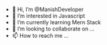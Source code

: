 - 👋 Hi, I’m @ManishDeveloper
- 👀 I’m interested in Javascript
- 🌱 I’m currently learning Mern Stack
- 💞️ I’m looking to collaborate on ...
- 📫 How to reach me ...

<!---
ManishDeveloper/ManishDeveloper is a ✨ special ✨ repository because its `README.md` (this file) appears on your GitHub profile.
You can click the Preview link to take a look at your changes.
--->
